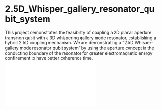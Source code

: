 # 2.5D_Whisper_gallery_resonator_qubit_system
This project demonstrates the feasibility of coupling a 2D planar aperture transmon qubit with a 3D whispering gallery mode resonator, establishing a hybrid 2.5D coupling mechanism. We are demonstrating a ”2.5D Whisper-gallery mode resonator qubit system” by using the aperture concept in the conducting boundary of the resonator for greater electromagnetic energy confinement to have better coherence time.
![Alt text](Photos/resonator.pdf)
